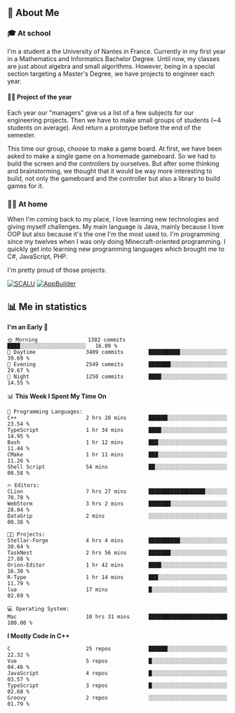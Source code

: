 ## 👀 About Me

### 🎓 At school

I'm a student a the University of Nantes in France. Currently in my first year in a Mathematics and Informatics Bachelor Degree. Until now, my classes are just about algebra and small algorithms. However, being in a special section targeting a Master's Degree, we have projects to engineer each year. 

#### 🔧🔬 Project of the year

Each year our "managers" give us a list of a few subjects for our engineering projects. Then we have to make small groups of students (~4 students on average). And return a prototype before the end of the semester.

This time our group, choose to make a game board. At first, we have been asked to make a single game on a homemade gameboard. So we had to build the screen and the controllers by ourselves. 
But after some thinking and brainstorming, we thought that it would be way more interesting to build, not only the gameboard and the controller but also a library to build games for it.

### 👨‍💻 At home

When I'm coming back to my place, I love learning new technologies and giving myself challenges. My main language is Java, mainly because I love OOP but also because it's the one I'm the most used to. I'm programming since my twelves when I was only doing Minecraft-oriented programming.  I quickly get into learning new programming languages which brought me to C#, JavaScript, PHP. 

I'm pretty proud of those projects:

[![SCALU](https://github-readme-stats.vercel.app/api/pin?username=renardfute&repo=SCALU)](https://github.com/renardfute/scalu)
[![AppBuilder](https://github-readme-stats.vercel.app/api/pin?username=pulsedev2&repo=AppBuilder)](https://github.com/pulsedev2/AppBuilder)

## 📊 Me in statistics
<!--START_SECTION:waka-->
**I'm an Early 🐤** 

```text
🌞 Morning                1382 commits        ████░░░░░░░░░░░░░░░░░░░░░   16.09 % 
🌆 Daytime                3409 commits        ██████████░░░░░░░░░░░░░░░   39.69 % 
🌃 Evening                2549 commits        ███████░░░░░░░░░░░░░░░░░░   29.67 % 
🌙 Night                  1250 commits        ████░░░░░░░░░░░░░░░░░░░░░   14.55 % 
```


📊 **This Week I Spent My Time On** 

```text
💬 Programming Languages: 
C++                      2 hrs 28 mins       ██████░░░░░░░░░░░░░░░░░░░   23.54 % 
TypeScript               1 hr 34 mins        ████░░░░░░░░░░░░░░░░░░░░░   14.95 % 
Bash                     1 hr 12 mins        ███░░░░░░░░░░░░░░░░░░░░░░   11.44 % 
CMake                    1 hr 11 mins        ███░░░░░░░░░░░░░░░░░░░░░░   11.26 % 
Shell Script             54 mins             ██░░░░░░░░░░░░░░░░░░░░░░░   08.58 % 

🔥 Editors: 
CLion                    7 hrs 27 mins       ██████████████████░░░░░░░   70.78 % 
WebStorm                 3 hrs 2 mins        ███████░░░░░░░░░░░░░░░░░░   28.84 % 
DataGrip                 2 mins              ░░░░░░░░░░░░░░░░░░░░░░░░░   00.38 % 

🐱‍💻 Projects: 
Stellar-Forge            4 hrs 4 mins        ██████████░░░░░░░░░░░░░░░   38.64 % 
TaskNest                 2 hrs 56 mins       ███████░░░░░░░░░░░░░░░░░░   27.88 % 
Orion-Editor             1 hr 42 mins        ████░░░░░░░░░░░░░░░░░░░░░   16.30 % 
R-Type                   1 hr 14 mins        ███░░░░░░░░░░░░░░░░░░░░░░   11.79 % 
lua                      17 mins             █░░░░░░░░░░░░░░░░░░░░░░░░   02.69 % 

💻 Operating System: 
Mac                      10 hrs 31 mins      █████████████████████████   100.00 % 
```

**I Mostly Code in C++** 

```text
C                        25 repos            ██████░░░░░░░░░░░░░░░░░░░   22.32 % 
Vue                      5 repos             █░░░░░░░░░░░░░░░░░░░░░░░░   04.46 % 
JavaScript               4 repos             █░░░░░░░░░░░░░░░░░░░░░░░░   03.57 % 
TypeScript               3 repos             █░░░░░░░░░░░░░░░░░░░░░░░░   02.68 % 
Groovy                   2 repos             ░░░░░░░░░░░░░░░░░░░░░░░░░   01.79 % 
```




<!--END_SECTION:waka-->
